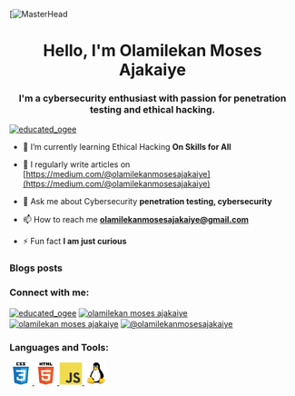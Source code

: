 [![MasterHead](https://images.app.goo.gl/HWCq7ku4Cf1VKDgTA)
<h1 align="center">Hello, I'm Olamilekan Moses Ajakaiye</h1>
<h3 align="center">I'm a cybersecurity enthusiast with passion for penetration testing and ethical hacking.</h3>

<p align="left"> <a href="https://twitter.com/educated_ogee" target="blank"><img src="https://img.shields.io/twitter/follow/educated_ogee?logo=twitter&style=for-the-badge" alt="educated_ogee" /></a> </p>

- 🌱 I’m currently learning Ethical Hacking **On Skills for All**

- 📝 I regularly write articles on [https://medium.com/@olamilekanmosesajakaiye](https://medium.com/@olamilekanmosesajakaiye)

- 💬 Ask me about Cybersecurity **penetration testing, cybersecurity**

- 📫 How to reach me **olamilekanmosesajakaiye@gmail.com**

- ⚡ Fun fact **I am just curious**

### Blogs posts
<!-- BLOG-POST-LIST:START -->
<!-- BLOG-POST-LIST:END -->

<h3 align="left">Connect with me:</h3>
<p align="left">
<a href="https://twitter.com/educated_ogee" target="blank"><img align="center" src="https://raw.githubusercontent.com/rahuldkjain/github-profile-readme-generator/master/src/images/icons/Social/twitter.svg" alt="educated_ogee" height="30" width="40" /></a>
<a href="https://linkedin.com/in/olamilekan moses ajakaiye" target="blank"><img align="center" src="https://raw.githubusercontent.com/rahuldkjain/github-profile-readme-generator/master/src/images/icons/Social/linked-in-alt.svg" alt="olamilekan moses ajakaiye" height="30" width="40" /></a>
<a href="https://fb.com/olamilekan moses ajakaiye" target="blank"><img align="center" src="https://raw.githubusercontent.com/rahuldkjain/github-profile-readme-generator/master/src/images/icons/Social/facebook.svg" alt="olamilekan moses ajakaiye" height="30" width="40" /></a>
<a href="https://medium.com/@olamilekanmosesajakaiye" target="blank"><img align="center" src="https://raw.githubusercontent.com/rahuldkjain/github-profile-readme-generator/master/src/images/icons/Social/medium.svg" alt="@olamilekanmosesajakaiye" height="30" width="40" /></a>
</p>

<h3 align="left">Languages and Tools:</h3>
<p align="left"> <a href="https://www.w3schools.com/css/" target="_blank" rel="noreferrer"> <img src="https://raw.githubusercontent.com/devicons/devicon/master/icons/css3/css3-original-wordmark.svg" alt="css3" width="40" height="40"/> </a> <a href="https://www.w3.org/html/" target="_blank" rel="noreferrer"> <img src="https://raw.githubusercontent.com/devicons/devicon/master/icons/html5/html5-original-wordmark.svg" alt="html5" width="40" height="40"/> </a> <a href="https://developer.mozilla.org/en-US/docs/Web/JavaScript" target="_blank" rel="noreferrer"> <img src="https://raw.githubusercontent.com/devicons/devicon/master/icons/javascript/javascript-original.svg" alt="javascript" width="40" height="40"/> </a> <a href="https://www.linux.org/" target="_blank" rel="noreferrer"> <img src="https://raw.githubusercontent.com/devicons/devicon/master/icons/linux/linux-original.svg" alt="linux" width="40" height="40"/> </a> </p>
